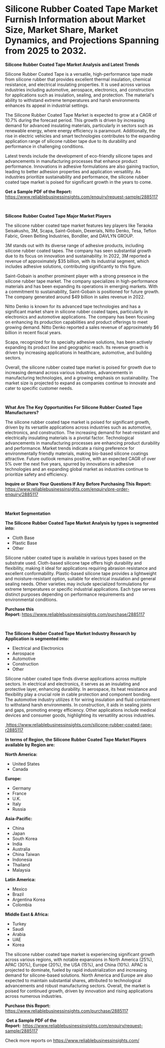 <p><h1>Silicone Rubber Coated Tape Market Furnish Information about Market Size, Market Share, Market Dynamics, and Projections Spanning from 2025 to 2032.</h1></p><p><strong>Silicone Rubber Coated Tape Market Analysis and Latest Trends</strong></p>
<p><p>Silicone Rubber Coated Tape is a versatile, high-performance tape made from silicone rubber that provides excellent thermal insulation, chemical resistance, and electrical insulating properties. It is used across various industries including automotive, aerospace, electronics, and construction for applications such as insulation, sealing, and protection. The material's ability to withstand extreme temperatures and harsh environments enhances its appeal in industrial settings.</p><p>The Silicone Rubber Coated Tape Market is expected to grow at a CAGR of 10.7% during the forecast period. This growth is driven by increasing demand for advanced insulating materials, particularly in sectors such as renewable energy, where energy efficiency is paramount. Additionally, the rise in electric vehicles and smart technologies contributes to the expanding application range of silicone rubber tape due to its durability and performance in challenging conditions. </p><p>Latest trends include the development of eco-friendly silicone tapes and advancements in manufacturing processes that enhance product performance. Innovations in adhesive formulations are also gaining traction, leading to better adhesion properties and application versatility. As industries prioritize sustainability and performance, the silicone rubber coated tape market is poised for significant growth in the years to come.</p></p>
<p><strong>Get a Sample PDF of the Report:&nbsp;</strong> <a href="https://www.reliablebusinessinsights.com/enquiry/request-sample/2885117?utm_campaign=3003&utm_medium=2&utm_source=Github&utm_content=ia&utm_term=13032025&utm_id=silicone-rubber-coated-tape">https://www.reliablebusinessinsights.com/enquiry/request-sample/2885117</a></p>
<p>&nbsp;</p>
<p><strong>Silicone Rubber Coated Tape Major Market Players</strong></p>
<p><p>The silicone rubber coated tape market features key players like Teraoka Seisakusho, 3M, Scapa, Saint-Gobain, Dexerials, Nitto Denko, Tesa, Teflon Fabric, Green Belting Industries, Bondller, and DAVLYN GROUP. </p><p>3M stands out with its diverse range of adhesive products, including silicone rubber coated tapes. The company has seen substantial growth due to its focus on innovation and sustainability. In 2022, 3M reported a revenue of approximately $35 billion, with its industrial segment, which includes adhesive solutions, contributing significantly to this figure.</p><p>Saint-Gobain is another prominent player with a strong presence in the silicone rubber tape market. The company specializes in high-performance materials and has been expanding its operations in emerging markets. With a commitment to sustainability, Saint-Gobain is positioned for future growth. The company generated around $49 billion in sales revenue in 2022.</p><p>Nitto Denko is known for its advanced tape technologies and has a significant market share in silicone rubber coated tapes, particularly in electronics and automotive applications. The company has been focusing on enhancing its production capabilities and product offerings to meet growing demand. Nitto Denko reported a sales revenue of approximately $6 billion in recent fiscal years.</p><p>Scapa, recognized for its specialty adhesive solutions, has been actively expanding its product line and geographic reach. Its revenue growth is driven by increasing applications in healthcare, automotive, and building sectors.</p><p>Overall, the silicone rubber coated tape market is poised for growth due to increasing demand across various industries, advancements in manufacturing technologies, and a growing emphasis on sustainability. The market size is projected to expand as companies continue to innovate and cater to specific customer needs.</p></p>
<p>&nbsp;</p>
<p><strong>What Are The Key Opportunities For Silicone Rubber Coated Tape Manufacturers?</strong></p>
<p><p>The silicone rubber coated tape market is poised for significant growth, driven by its versatile applications across industries such as automotive, electronics, and construction. The increasing demand for heat-resistant and electrically insulating materials is a pivotal factor. Technological advancements in manufacturing processes are enhancing product durability and performance. Market trends indicate a rising preference for environmentally friendly materials, making bio-based silicone coatings attractive. Future outlook remains positive, with an expected CAGR of over 5% over the next five years, spurred by innovations in adhesive technologies and an expanding global market as industries continue to prioritize safety and efficiency.</p></p>
<p><strong>Inquire or Share Your Questions If Any Before Purchasing This Report:</strong> <a href="https://www.reliablebusinessinsights.com/enquiry/pre-order-enquiry/2885117?utm_campaign=3003&utm_medium=2&utm_source=Github&utm_content=ia&utm_term=13032025&utm_id=silicone-rubber-coated-tape">https://www.reliablebusinessinsights.com/enquiry/pre-order-enquiry/2885117</a></p>
<p>&nbsp;</p>
<p><strong>Market Segmentation</strong></p>
<p><strong>The Silicone Rubber Coated Tape Market Analysis by types is segmented into:</strong></p>
<p><ul><li>Cloth Base</li><li>Plastic Base</li><li>Other</li></ul></p>
<p><p>Silicone rubber coated tape is available in various types based on the substrate used. Cloth-based silicone tape offers high durability and flexibility, making it ideal for applications requiring abrasion resistance and excellent conformability. Plastic-based silicone tape provides a lightweight and moisture-resistant option, suitable for electrical insulation and general sealing needs. Other varieties may include specialized formulations for extreme temperatures or specific industrial applications. Each type serves distinct purposes depending on performance requirements and environmental conditions.</p></p>
<p><strong>Purchase this Report:&nbsp;</strong><a href="https://www.reliablebusinessinsights.com/purchase/2885117?utm_campaign=3003&utm_medium=2&utm_source=Github&utm_content=ia&utm_term=13032025&utm_id=silicone-rubber-coated-tape">https://www.reliablebusinessinsights.com/purchase/2885117</a></p>
<p>&nbsp;</p>
<p><strong>The Silicone Rubber Coated Tape Market Industry Research by Application is segmented into:</strong></p>
<p><ul><li>Electrical and Electronics</li><li>Aerospace</li><li>Automotive</li><li>Construction</li><li>Other</li></ul></p>
<p><p>Silicone rubber coated tape finds diverse applications across multiple sectors. In electrical and electronics, it serves as an insulating and protective layer, enhancing durability. In aerospace, its heat resistance and flexibility play a crucial role in cable protection and component bonding. The automotive industry utilizes it for wiring insulation and fluid containment to withstand harsh environments. In construction, it aids in sealing joints and gaps, promoting energy efficiency. Other applications include medical devices and consumer goods, highlighting its versatility across industries.</p></p>
<p><a href="https://www.reliablebusinessinsights.com/silicone-rubber-coated-tape-r2885117?utm_campaign=3003&utm_medium=2&utm_source=Github&utm_content=ia&utm_term=13032025&utm_id=silicone-rubber-coated-tape">&nbsp;https://www.reliablebusinessinsights.com/silicone-rubber-coated-tape-r2885117</a></p>
<p><strong>In terms of Region, the Silicone Rubber Coated Tape Market Players available by Region are:</strong></p>
<p>
    <p> <strong> North America: </strong>
        <ul>
            <li>United States</li>
            <li>Canada</li>
        </ul>
        </p> 
    <p> <strong> Europe: </strong>
        <ul>
            <li>Germany</li>
            <li>France</li>
            <li>U.K.</li>
            <li>Italy</li>
            <li>Russia</li>
        </ul>
        </p> 
    <p> <strong> Asia-Pacific: </strong>
        <ul>
            <li>China</li>
            <li>Japan</li>
            <li>South Korea</li>
            <li>India</li>
            <li>Australia</li>
            <li>China Taiwan</li>
            <li>Indonesia</li>
            <li>Thailand</li>
            <li>Malaysia</li>
        </ul>
        </p> 
    <p> <strong> Latin America: </strong>
        <ul>
            <li>Mexico</li>
            <li>Brazil</li>
            <li>Argentina Korea</li>
            <li>Colombia</li>
        </ul>
        </p> 
    <p> <strong> Middle East & Africa: </strong>
        <ul>
            <li>Turkey</li>
            <li>Saudi</li>
            <li>Arabia</li>
            <li>UAE</li>
            <li>Korea</li>
        </ul>
    </p>
    </p>
<p><p>The silicone rubber coated tape market is experiencing significant growth across various regions, with notable expansions in North America (25%), APAC (30%), Europe (20%), the USA (15%), and China (10%). APAC is projected to dominate, fueled by rapid industrialization and increasing demand for silicone-based solutions. North America and Europe are also expected to maintain substantial shares, attributed to technological advancements and robust manufacturing sectors. Overall, the market is poised for continued growth, driven by innovation and rising applications across numerous industries.</p></p>
<p><strong>Purchase this Report: </strong><a href="https://www.reliablebusinessinsights.com/purchase/2885117?utm_campaign=3003&utm_medium=2&utm_source=Github&utm_content=ia&utm_term=13032025&utm_id=silicone-rubber-coated-tape">https://www.reliablebusinessinsights.com/purchase/2885117</a></p>
<p>&nbsp;<strong>Get a Sample PDF of the Report:&nbsp;&nbsp;</strong><a href="https://www.reliablebusinessinsights.com/enquiry/request-sample/2885117?utm_campaign=3003&utm_medium=2&utm_source=Github&utm_content=ia&utm_term=13032025&utm_id=silicone-rubber-coated-tape">https://www.reliablebusinessinsights.com/enquiry/request-sample/2885117</a></p>
<p><strong></strong></p>
<p>Check more reports on <a href="https://www.reliablebusinessinsights.com/?utm_campaign=3003&utm_medium=2&utm_source=Github&utm_content=ia&utm_term=13032025&utm_id=silicone-rubber-coated-tape">https://www.reliablebusinessinsights.com/</a></p>
